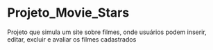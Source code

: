 # Projeto_Movie_Stars
 Projeto que simula um site sobre filmes, onde usuários podem inserir, editar, excluir e avaliar os filmes cadastrados
